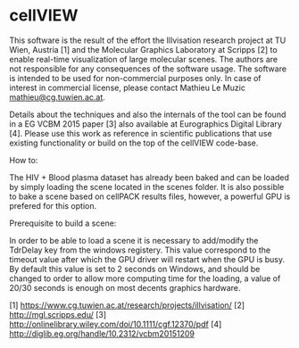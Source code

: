 # cellVIEW

This software is the result of the effort the Illvisation research project at TU Wien, Austria [1] and
the Molecular Graphics Laboratory at Scripps [2] to enable real-time visualization of large molecular scenes.
The authors are not responsible for any consequences of the software usage. The software is intended to 
be used for non-commercial purposes only. In case of interest in commercial license, please contact
Mathieu Le Muzic <mathieu@cg.tuwien.ac.at>. 

Details about the techniques and also the internals of the tool can be found in a EG VCBM 2015 paper [3]
also available at Eurographics Digital Library [4]. Please use this work as reference in scientific
publications that use existing functionality or build on the top of the cellVIEW code-base. 

How to:

The HIV + Blood plasma dataset has already been baked and can be loaded by simply loading the scene
located in the scenes folder. It is also possible to bake a scene based on cellPACK results files,
however, a powerful GPU is prefered for this option.

Prerequisite to build a scene:

In order to be able to load a scene it is necessary to add/modify the TdrDelay key from the windows registery.
This value correspond to the timeout value after which the GPU driver will restart when the GPU is busy.
By default this value is set to 2 seconds on Windows, and should be changed to order to allow more computing 
time for the loading, a value of 20/30 seconds is enough on most decents graphics hardware.


[1] https://www.cg.tuwien.ac.at/research/projects/illvisation/
[2] http://mgl.scripps.edu/
[3] http://onlinelibrary.wiley.com/doi/10.1111/cgf.12370/pdf
[4] http://diglib.eg.org/handle/10.2312/vcbm20151209
